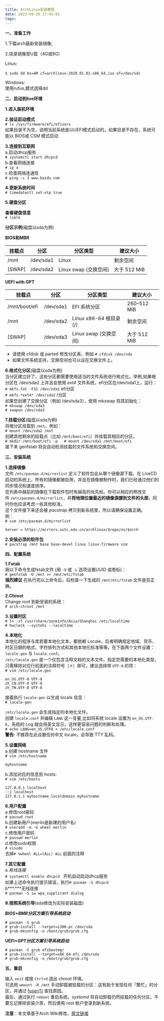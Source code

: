 ```yaml
---
title: ArchLinux安装教程
date: 2023-09-26 17:45:01
tags:
---
```

**一、准备工作**

1.下载arch最新安装镜像;

2.烧录镜像至U盘（4G或8G）

Linux:

`$ sudo dd bs=4M if=archlinux-2020.01.01-x86_64.iso of=/dev/sdc` 

Windows:  
使用rufus,模式选择dd

**二、启动到live环境**

**1.进入装机环境**

**2.验证启动模式**  
`# ls /sys/firmware/efi/efivars`  
如果目录不为空，说明当前系统是以UEFI模式启动的，如果目录不存在，系统可能以 BIOS或 CSM 模式启动

**3.连接到互联网**  
a.启动dhcp服务  
`# systemctl start dhcpcd`  
b.查看网络连接  
`# ip a`  
c.检查网络连通性  
`# ping -c 3 www.baidu.com`

**4.更新系统时间**  
`# timedatectl set-ntp true`

**5.硬盘分区**

**查看硬盘信息**  
`# lsblk`

**分区示例**(磁盘以sda为例)

**BIOS和MBR**

| 挂载点 | 分区 | 分区类型 | 建议大小 |
| --- | --- | --- | --- |
| /mnt | /dev/sda1 | Linux | 剩余空间 |
| \[SWAP\] | /dev/sda2 | Linux swap (交换空间) | 大于 512 MiB |

**UEFI with GPT**

| 挂载点 | 分区 | 分区类型 | 建议大小 |
| --- | --- | --- | --- |
| /mnt/boot/efi  | /dev/sda1 | EFI 系统分区 | 260–512 MiB |
| /mnt | /dev/sda2 | Linux x86-64 根目录 (/) | 剩余空间 |
| \[SWAP\] | /dev/sda3 | Linux swap (交换空间) | 大于 512 MiB |

*   请使用 cfdisk 或 parted 修改分区表，例如 `# cfdisk /dev/sda`
*   如果文件系统支持，交换空间也可以设在交换文件上。

**6.格式化分区**(磁盘以sda为例)  
当分区建立好了，这些分区都需要使用适当的文件系统进行格式化。举例,如果根分区在 /dev/sda2 上并且会使用 *ext4* 文件系统，efi分区在/dev/sda1上，运行：  
`# mkfs.fat -F32 /dev/sda1` efi分区  
`# mkfs.*ext4* /dev/sda2` /分区  
如果您创建了交换分区（例如 /dev/sda3），使用 mkswap 将其初始化：  
`# mkswap /dev/sda3`  
`# swapon /dev/sda3`

**7.挂载分区**(磁盘以sda为例)  
将根分区挂载到 `/mnt`，例如：  
`# mount /dev/sda2 /mnt`  
创建其他剩余的挂载点（比如 `/mnt/boot/efi`）并挂载其相应的分区。  
`# mkdir /mnt/boot/efi -p   # mount /dev/sda1 /mnt/boot/efi`  
接下来 genfstab 将会自动检测挂载的文件系统和交换空间。

**三、安装系统**

**1.选择镜像**  
文件 `/etc/pacman.d/mirrorlist` 定义了软件包会从哪个镜像源下载。在 LiveCD 启动的系统上，所有的镜像都被启用，并且在镜像被制作时，我们已经通过他们的同步情况和速度排序。  
在列表中越前的镜像在下载软件包时有越高的优先权。你可以相应的修改文件 `/etc/pacman.d/mirrorlist`，并**将地理位置最近的镜像源挪到文件的头部**，同时你也应该考虑一些其他标准。  
这个文件接下来还会被 *pacstrap* 拷贝到新系统里，所以请确保设置正确。  
例：  
`# vim /etc/pacman.d/mirrorlist`  
```
Server = https://mirrors.ustc.edu.cn/archlinux/$repo/os/$arch
```

**2.安装必须的软件包**  
`# pacstrap /mnt base base-devel linux linux-firmware vim`

**四、配置系统**

**1.Fstab**  
用以下命令生成fstab文件 (用 `-U` 或 `-L` 选项设置UUID 或卷标)：  
`# genfstab -U /mnt >> /mnt/etc/fstab`  
**强烈建议** 在执行完以上命令后，后检查一下生成的 `/mnt/etc/fstab` 文件是否正确。

**2.Chroot**  
Change root 到新安装的系统：  
`# arch-chroot /mnt`

**3.设置时区**  
`# ln -sf /usr/share/zoneinfo/Asia/Shanghai /etc/localtime`  
`# hwclock --systohc --localtime`

**4.本地化**  
本地化的程序与库若要本地化文本，都依赖 Locale，后者明确规定地域、货币、时区日期的格式、字符排列方式和其他本地化标准等等。在下面两个文件设置：`locale.gen` 与 `locale.conf`。  
`/etc/locale.gen` 是一个仅包含注释文档的文本文件。指定您需要的本地化类型，只需移除对应行前面的注释符号（`＃`）即可，建议选择带 `UTF-8` 的项：  
`# vim /etc/locale.gen`  
```
en_US.UTF-8 UTF-8  
zh_CN.UTF-8 UTF-8  
zh_TW.UTF-8 UTF-8
```
接着执行 `locale-gen` 以生成 locale 信息：  
`# locale-gen`

`/etc/locale.gen` 会生成指定的本地化文件。  
创建 `locale.conf` 并编辑 `LANG` 这一变量,比如将系统 locale 设置为 `en_US.UTF-8`，系统的 Log 就会用英文显示，这样更容易问题的判断和处理。  
`# echo LANG=en_US.UTF8 > /etc/locale.conf`  
**警告:** 不推荐在此设置任何中文 locale，会导致 TTY 乱码。

**5.设置网络**  
a.创建 hostname 文件  
`# vim /etc/hostname`  
```
myhostname
```

b.添加对应的信息到 hosts:  
`# vim /etc/hosts`  
```
127.0.0.1 localhost  
::1 localhost  
127.0.1.1 myhostname.localdomain myhostname
```
**6.用户配置**  
a.修改root密码  
`# passwd root`  
b.创建新用户(merlin是新建的用户名)  
`# useradd -m -G wheel merlin`  
c.修改用户密码  
`# passwd merlin`  
d.修改sudo权限  
`# visudo`  
去掉`# %wheel ALL=(ALL) ALL` 前面的注释

**7.其它配置**  
a.*有线连接*  
`# systemctl enable dhcpcd`   开机自动启动dhcp服务  
如果上述命令执行提示错误，执行`# pacman -S dhcpcd`  
b***.***无线连接  
`# pacman -S iw wpa_supplicant dialog`

**8.按照系统引导**(sda修改为实际安装磁盘)

***BIOS+BMR分区方案引导系统启动***  
```
# pacman -S grub   
# grub-install --target=i386-pc /dev/sda   
# grub-mkconfig -o /boot/grub/grub.cfg
```
**UEFI+*GPT分区方案引导系统启动***  
```
# pacman -S grub efibootmgr   
# grub-install --target=x86_64-efi /dev/sda    
# grub-mkconfig -o /boot/grub/grub.cfg
```

**五、重启**

输入 `exit` 或按 `Ctrl+d` 退出 chroot 环境。  
可选用 `umount -R /mnt` 手动卸载被挂载的分区：这有助于发现任何「繁忙」的分区，并通过 [fuser(1)](https://jlk.fjfi.cvut.cz/arch/manpages/man/fuser.1) 查找原因。  
最后，通过执行 `reboot` 重启系统，*systemd* 将自动卸载仍然挂载的任何分区。不要忘记移除安装介质，然后使用 root 帐户登录到新系统。

**注意**：本文章基于Arch Wiki修改，[原文链接](https://wiki.archlinux.org/index.php/Installation_guide_(%E7%AE%80%E4%BD%93%E4%B8%AD%E6%96%87))